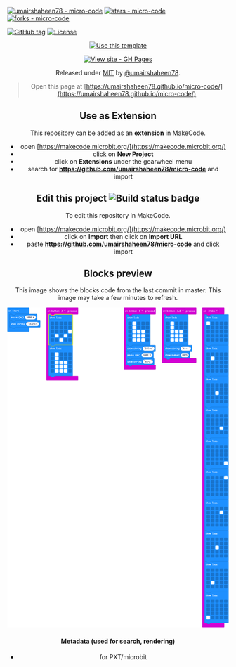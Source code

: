 [![umairshaheen78 - micro-code](https://img.shields.io/static/v1?label=umairshaheen78&message=micro-code&color=blue&logo=github)](https://github.com/umairshaheen78/micro-code "Go to GitHub repo")
[![stars - micro-code](https://img.shields.io/github/stars/umairshaheen78/micro-code?style=social)](https://github.com/umairshaheen78/micro-code)
[![forks - micro-code](https://img.shields.io/github/forks/umairshaheen78/micro-code?style=social)](https://github.com/umairshaheen78/micro-code)

[![GitHub tag](https://img.shields.io/github/tag/umairshaheen78/micro-code?include_prereleases=&sort=semver&color=blue)](https://github.com/umairshaheen78/micro-code/releases/)
[![License](https://img.shields.io/badge/License-MIT-blue)](#license)

<div align="center">

[![Use this template](https://img.shields.io/badge/Generate-Use_this_template-2ea44f?style=for-the-badge)](https://github.com/umairshaheen78/micro-code/generate)

[![View site - GH Pages](https://img.shields.io/badge/View_site-GH_Pages-2ea44f?style=for-the-badge)](https://umairshaheen78.github.io/micro-code/)

Released under [MIT](/LICENSE) by [@umairshaheen78](https://github.com/umairshaheen78).

> Open this page at [https://umairshaheen78.github.io/micro-code/](https://umairshaheen78.github.io/micro-code/)

## Use as Extension

This repository can be added as an **extension** in MakeCode.

* open [https://makecode.microbit.org/](https://makecode.microbit.org/)
* click on **New Project**
* click on **Extensions** under the gearwheel menu
* search for **https://github.com/umairshaheen78/micro-code** and import

## Edit this project ![Build status badge](https://github.com/umairshaheen78/micro-code/workflows/MakeCode/badge.svg)

To edit this repository in MakeCode.

* open [https://makecode.microbit.org/](https://makecode.microbit.org/)
* click on **Import** then click on **Import URL**
* paste **https://github.com/umairshaheen78/micro-code** and click import

## Blocks preview

This image shows the blocks code from the last commit in master.
This image may take a few minutes to refresh.

![A rendered view of the blocks](https://github.com/umairshaheen78/micro-code/raw/master/.github/makecode/blocks.png)

#### Metadata (used for search, rendering)

* for PXT/microbit
